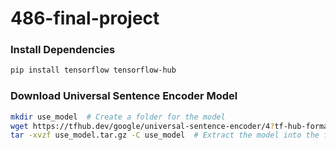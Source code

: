 # 486-final-project

### Install Dependencies
```bash
pip install tensorflow tensorflow-hub
```

### Download Universal Sentence Encoder Model
```bash
mkdir use_model  # Create a folder for the model
wget https://tfhub.dev/google/universal-sentence-encoder/4?tf-hub-format=compressed -O use_model.tar.gz
tar -xvzf use_model.tar.gz -C use_model  # Extract the model into the folder
```
